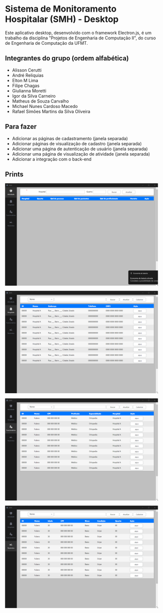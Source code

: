 # Sistema de Monitoramento Hospitalar (SMH) - Desktop

Este aplicativo desktop, desenvolvido com o framework Electron.js, é um trabalho da disciplina "Projetos de Engenharia de Computação II", do curso de Engenharia de Computação da UFMT. 

## Integrantes do grupo (ordem alfabética)
* Alisson Cerutti
* André Reliquias
* Elton M Lima
* Filipe Chagas
* Giulianna Moretti
* Igor da Silva Carneiro
* Matheus de Souza Carvalho
* Michael Nunes Cardoso Macedo
* Rafael Simões Martins da Silva Oliveira

## Para fazer
* Adicionar as páginas de cadastramento (janela separada)
* Adicionar páginas de visualização de cadastro (janela separada)
* Adicionar uma página de autenticação de usuário (janela separada)
* Adicionar uma página de visualização de atividade (janela separada)
* Adicionar a integração com o back-end

## Prints

![img1](docs/prints/print-atividade.png)

![img2](docs/prints/print-hospitais.png)

![img3](docs/prints/print-funcionarios.png)

![img4](docs/prints/print-pacientes.png)